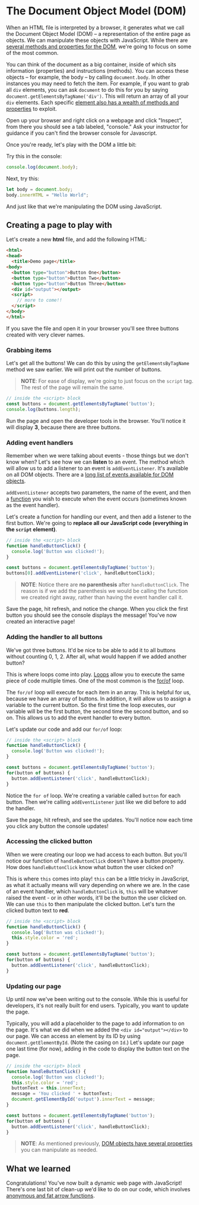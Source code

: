 # The Document Object Model (DOM)

When an HTML file is interpreted by a browser, it generates what we call the Document Object Model (DOM) – a representation of the entire page as objects. We can manipulate these objects with JavaScript. While there are [several methods and properties for the DOM](http://www.w3schools.com/jsref/dom_obj_document.asp), we're going to focus on some of the most common.

You can think of the document as a big container, inside of which sits information (properties) and instructions (methods). You can access these objects – for example, the body – by calling `document.body`. In other instances you may need to fetch the item. For example, if you want to grab all `div` elements, you can ask `document` to do this for you by saying `document.getElementsByTagName('div')`. This will return an array of all your `div` elements. Each specific [element also has a wealth of methods and properties](http://www.w3schools.com/jsref/dom_obj_all.asp) to exploit.

Open up your browser and right click on a webpage and click "Inspect", from there you should see a tab labeled, "console." Ask your instructor for guidance if you can't find the browser console for Javascript.

Once you're ready, let's play with the DOM a little bit:

Try this in the console:

```javascript
console.log(document.body);
```

Next, try this:

```javascript
let body = document.body;
body.innerHTML = "Hello World";
```

And just like that we're manipulating the DOM using JavaScript.

## Creating a page to play with

Let's create a new **html** file, and add the following HTML:

``` html
<html>
<head>
  <title>Demo page</title>
<body>
  <button type="button">Button One</button>
  <button type="button">Button Two</button>
  <button type="button">Button Three</button>
  <div id="output"></output>
  <script>
    // more to come!!
  </script>
</body>
</html>
```

If you save the file and open it in your browser you'll see three buttons created with very clever names.

### Grabbing items

Let's get all the buttons! We can do this by using the `getElementsByTagName` method we saw earlier. We will print out the number of buttons.

> **NOTE**: For ease of display, we're going to just focus on the `script` tag. The rest of the page will remain the same.

``` javascript
// inside the <script> block
const buttons = document.getElementsByTagName('button');
console.log(buttons.length);
```

Run the page and open the developer tools in the browser. You'll notice it will display **3**, because there are three buttons.

### Adding event handlers

Remember when we were talking about events - those things but we don't know when? Let's see how we can **listen** to an event. The method which will allow us to add a listener to an event is `addEventListener`. It's available on all DOM objects. There are a [long list of events available for DOM objects](https://www.w3schools.com/jsref/dom_obj_event.asp).

`addEventListener` accepts two parameters, the name of the event, and then a [function](basic_functions.md) you wish to execute when the event occurs (sometimes known as the event handler).

Let's create a function for handling our event, and then add a listener to the first button. We're going to **replace all our JavaScript code (everything in the `script` element)**.

``` javascript
// inside the <script> block
function handleButtonClick() {
  console.log('Button was clicked!');
}

const buttons = document.getElementsByTagName('button');
buttons[0].addEventListener('click', handleButtonClick);
```

> **NOTE**: Notice there are **no parenthesis** after `handleButtonClick`. The reason is if we add the parenthesis we would be calling the function we created right away, rather than having the event handler call it.

Save the page, hit refresh, and notice the change. When you click the first button you should see the console displays the message! You've now created an interactive page!

### Adding the handler to all buttons

We've got three buttons. It'd be nice to be able to add it to all buttons without counting 0, 1, 2. After all, what would happen if we added another button?

This is where loops come into play. [Loops](https://www.w3schools.com/js/js_loop_for.asp) allow you to execute the same piece of code multiple times. One of the most common is the [for/of](https://www.w3schools.com/jsref/jsref_forof.asp) loop.

The `for/of` loop will execute for each item in an array. This is helpful for us, because we have an array of buttons. In addition, it will allow us to assign a variable to the current button. So the first time the loop executes, our variable will be the first button, the second time the second button, and so on. This allows us to add the event handler to every button.

Let's update our code and add our `for/of` loop:

``` javascript
// inside the <script> block
function handleButtonClick() {
  console.log('Button was clicked!');
}

const buttons = document.getElementsByTagName('button');
for(button of buttons) {
  button.addEventListener('click', handleButtonClick);  
}
```

Notice the `for of` loop. We're creating a variable called `button` for each button. Then we're calling `addEventListener` just like we did before to add the handler.

Save the page, hit refresh, and see the updates. You'll notice now each time you click any button the console updates!

### Accessing the clicked button

When we were creating our loop we had access to each button. But you'll notice our function of `handleButtonClick` doesn't have a button property. How does `handleButtonClick` know what button the user clicked on?

This is where `this` comes into play! `this` can be a little tricky in JavaScript, as what it actually means will vary depending on where we are. In the case of an event handler, which `handleButtonClick` is, `this` will be whatever raised the event - or in other words, it'll be the button the user clicked on. We can use `this` to then manipulate the clicked button. Let's turn the clicked button text to **red**.

``` javascript
// inside the <script> block
function handleButtonClick() {
  console.log('Button was clicked!');
  this.style.color = 'red';
}

const buttons = document.getElementsByTagName('button');
for(button of buttons) {
  button.addEventListener('click', handleButtonClick);  
}
```

### Updating our page

Up until now we've been writing out to the console. While this is useful for developers, it's not really built for end users. Typically, you want to update the page.

Typically, you will add a placeholder to the page to add information to on the page. It's what we did when we added the `<div id="output"></div>` to our page. We can access an element by its ID by using `document.getElementById`. (Note the casing on `Id`.) Let's update our page one last time (for now), adding in the code to display the button text on the page.

``` javascript
// inside the <script> block
function handleButtonClick() {
  console.log('Button was clicked!');
  this.style.color = 'red';
  buttonText = this.innerText;
  message = 'You clicked ' + buttonText;
  document.getElementById('output').innerText = message;
}

const buttons = document.getElementsByTagName('button');
for(button of buttons) {
  button.addEventListener('click', handleButtonClick);  
}
```

> **NOTE**: As mentioned previously, [DOM objects have several properties](https://www.w3schools.com/jsref/dom_obj_all.asp) you can manipulate as needed.

## What we learned

Congratulations! You've now built a dynamic web page with JavaScript! There's one last bit of clean-up we'd like to do on our code, which involves [anonymous and fat arrow functions](./fat_arrow_functions.md).

